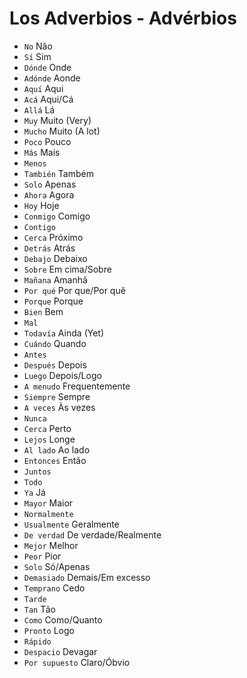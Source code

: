 # Los Adverbios - Advérbios

-   `No` Não
-   `Sí` Sim
-   `Dónde` Onde
-   `Adónde` Aonde
-   `Aquí` Aqui
-   `Acá` Aqui/Cá
-   `Allá` Lá
-   `Muy` Muito (Very)
-   `Mucho` Muito (A lot)
-   `Poco` Pouco
-   `Más` Mais
-   `Menos`
-   `También` Também
-   `Solo` Apenas
-   `Ahora` Agora
-   `Hoy` Hoje
-   `Conmigo` Comigo
-   `Contigo`
-   `Cerca` Próximo
-   `Detrás` Atrás
-   `Debajo` Debaixo
-   `Sobre` Em cima/Sobre
-   `Mañana` Amanhã
-   `Por qué` Por que/Por quê
-   `Porque` Porque
-   `Bien` Bem
-   `Mal`
-   `Todavía` Ainda (Yet)
-   `Cuándo` Quando
-   `Antes`
-   `Después` Depois
-   `Luego` Depois/Logo
-   `A menudo` Frequentemente
-   `Siempre` Sempre
-   `A veces` Às vezes
-   `Nunca`
-   `Cerca` Perto
-   `Lejos` Longe
-   `Al lado` Ao lado
-   `Entonces` Então
-   `Juntos`
-   `Todo`
-   `Ya` Já
-   `Mayor` Maior
-   `Normalmente`
-   `Usualmente` Geralmente
-   `De verdad` De verdade/Realmente
-   `Mejor` Melhor
-   `Peor` Pior
-   `Solo` Só/Apenas
-   `Demasiado` Demais/Em excesso
-   `Temprano` Cedo
-   `Tarde`
-   `Tan` Tão
-   `Como` Como/Quanto
-   `Pronto` Logo
-   `Rápido`
-   `Despacio` Devagar
-   `Por supuesto` Claro/Óbvio
